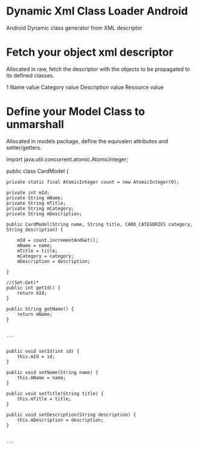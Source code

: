 # Dynamic Xml Class Loader Android

Android Dynamic class generator from XML descriptor

# Fetch your object xml descriptor

Allocated in raw, fetch the descriptor with the objects to be propagated to its defined classes.

<?xml version="1.0" encoding="utf-8"?>
<cards>
    <card>
        <id>1</id>
        <name>Name value</name>
        <title>Title value</title>
        <category>Category value</category>
        <description>Description value</description>
        <resource>Resource value</resource>
    </card>
</cards>


# Define your Model Class to unmarshall

Allocated in models package, define the equivalen attributes and setter/getters.

import java.util.concurrent.atomic.AtomicInteger;

public class CardModel {

    private static final AtomicInteger count = new AtomicInteger(0);

    private int mId;
    private String mName;
    private String mTitle;
    private String mCategory;
    private String mDescription;
       
    public CardModel(String name, String title, CARD_CATEGORIES category, String description) {

        mId = count.incrementAndGet();
        mName = name;
        mTitle = title;
        mCategory = category;
        mDescription = description;
        
    }

    //(Set:Get)*
    public int getId() {
        return mId;
    }

    public String getName() {
        return mName;
    }

    
    ...
    
    
    public void setId(int id) {
        this.mId = id;
    }

    public void setName(String name) {
        this.mName = name;
    }

    public void setTitle(String title) {
        this.mTitle = title;
    }

    public void setDescription(String description) {
        this.mDescription = description;
    }


    ...
    
    
